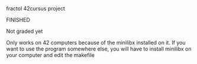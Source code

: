 fractol 42cursus project

FINISHED

Not graded yet

Only works on 42 computers because of the minilibx installed on it.
If you want to use the program somewhere else, you will have to install minilibx on your computer and edit the makefile
